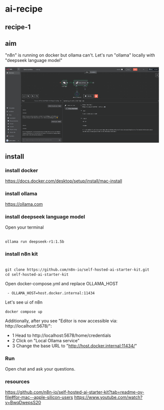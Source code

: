 # ai-recipe



## recipe-1

## aim

"n8n" is running on docker but ollama can't. Let's run "ollama" locally with "deepseek language model"

![recipe1 - Screenshot](https://github.com/keramiozsoy/ai-recipe/blob/main/resources/images/recipe1.png)


## install


### install docker 

https://docs.docker.com/desktop/setup/install/mac-install 

### install ollama

https://ollama.com

### install deepseek language model

Open your terminal

```SHELL

ollama run deepseek-r1:1.5b

```
### install n8n kit

```SHELL

git clone https://github.com/n8n-io/self-hosted-ai-starter-kit.git
cd self-hosted-ai-starter-kit

```

Open docker-compose.yml and replace OLLAMA_HOST

```
 - OLLAMA_HOST=host.docker.internal:11434
```

Let's see ui of n8n

```SHELL
docker compose up
```

Additionally, after you see "Editor is now accessible via: http://localhost:5678/":

- 1 Head to http://localhost:5678/home/credentials
- 2 Click on "Local Ollama service"
- 3 Change the base URL to "http://host.docker.internal:11434/"


### Run 

Open chat and ask your questions.



### resources

https://github.com/n8n-io/self-hosted-ai-starter-kit?tab=readme-ov-file#for-mac--apple-silicon-users
https://www.youtube.com/watch?v=BwqDwepsS20

